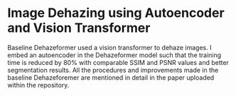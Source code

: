 # Image Dehazing using Autoencoder and Vision Transformer

Baseline Dehazeformer used a vision transformer to dehaze images. I embed an autoencoder in the Dehazeformer model such that the training time is reduced by 80% with comparable SSIM and PSNR values and better segmentation results. All the procedures and improvements made in the baseline Dehazeforemer are mentioned in detail in the paper uploaded within the repository.


